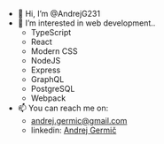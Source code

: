 - 👋 Hi, I’m @AndrejG231
- 👀 I’m interested in web development..
  - TypeScript
  - React
  - Modern CSS
  - NodeJS
  - Express
  - GraphQL
  - PostgreSQL
  - Webpack
- 📫 You can reach me on:
  - andrej.germic@gmail.com
  - linkedin: [Andrej Germič](https://www.linkedin.com/in/andrej-germic/)

